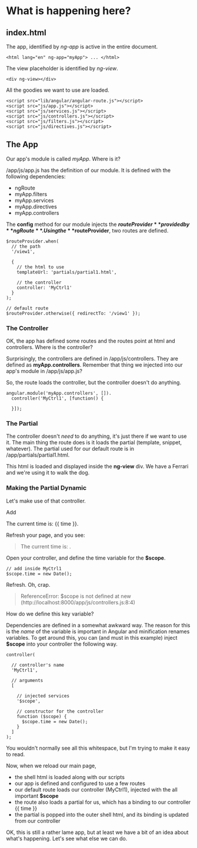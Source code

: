 # What is happening here?

## index.html

The app, identified by *ng-app* is active in the entire document.

    <html lang="en" ng-app="myApp"> ... </html>

The view placeholder is identified by *ng-view*.

    <div ng-view></div>

All the goodies we want to use are loaded.

    <script src="lib/angular/angular-route.js"></script>
    <script src="js/app.js"></script>
    <script src="js/services.js"></script>
    <script src="js/controllers.js"></script>
    <script src="js/filters.js"></script>
    <script src="js/directives.js"></script>

## The App

Our app's module is called *myApp*.  Where is it?

/app/js/app.js has the definition of our module.  It is defined with the following dependencies:

* ngRoute
* myApp.filters
* myApp.services
* myApp.directives
* myApp.controllers

The **config** method for our module injects the **$routeProvider** provided by **ngRoute**.  Using the **$routeProvider**, two routes are defined.

    $routeProvider.when(
      // the path
      '/view1', 

      {
        // the html to use
        templateUrl: 'partials/partial1.html',

        // the controller
        controller: 'MyCtrl1'
      }
    );

    // default route
    $routeProvider.otherwise({ redirectTo: '/view1' });

### The Controller

OK, the app has defined some routes and the routes point at html and controllers.  Where is the controller?

Surprisingly, the controllers are defined in /app/js/controllers.  They are defined as **myApp.controllers**.  Remember that thing we injected into our app's module in /app/js/app.js?

So, the route loads the controller, but the controller doesn't do anything.

    angular.module('myApp.controllers', []).
      controller('MyCtrl1', [function() {

      }]);

### The Partial

The controller doesn't *need* to do anything, it's just there if we want to use it.  The main thing the route does is it loads the partial (template, snippet, whatever).  The partial used for our default route is in /app/partials/partial1.html.

This html is loaded and displayed inside the **ng-view** div.  We have a Ferrari and we're using it to walk the dog.

### Making the Partial Dynamic

Let's make use of that controller.  

Add
    <p>The current time is: {{ time }}.</p>

Refresh your page, and you see:

> The current time is: .

Open your controller, and define the time variable for the **$scope**.
    
    // add inside MyCtrl1
    $scope.time = new Date();

Refresh.  Oh, crap.

> ReferenceError: $scope is not defined at new <anonymous> (http://localhost:8000/app/js/controllers.js:8:4)

How do we define this key variable?

Dependencies are defined in a somewhat awkward way.  The reason for this is the *name* of the variable is important in Angular and minification renames variables.  To get around this, you can (and must in this example) inject **$scope** into your controller the following way.

    controller(

      // controller's name
      'MyCtrl1', 

      // arguments
      [

        // injected services
        '$scope',

        // constructor for the controller
        function ($scope) {
          $scope.time = new Date();
        }
      ]
    );

You wouldn't normally see all this whitespace, but I'm trying to make it easy to read.

Now, when we reload our main page, 

* the shell html is loaded along with our scripts
* our app is defined and configured to use a few routes
* our default route loads our controller (MyCtrl1), injected with the all important **$scope**
* the route also loads a partial for us, which has a binding to our controller {{ time }}
* the partial is popped into the outer shell html, and its binding is updated from our controller

OK, this is still a rather lame app, but at least we have a bit of an idea about what's happening.  Let's see what else we can do.